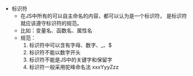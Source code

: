 - 标识符
	- 在JS中所有的可以自主命名的内容，都可以认为是一个标识符，
		是标识符就应该遵守标识符的规范。
	- 比如：变量名、函数名、属性名
	- 规范：
		1. 标识符中可以含有字母、数字、_、$
		2. 标识符不能以数字开头
		3. 标识符不能是JS中的关键字和保留字
		4. 标识符一般采用驼峰命名法
			xxxYyyZzz